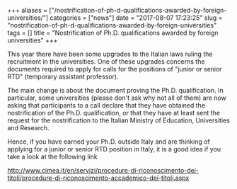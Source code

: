 +++
aliases = ["/nostrification-of-ph-d-qualifications-awarded-by-foreign-universities/"]
categories = ["news"]
date = "2017-08-07 17:23:25"
slug = "nostrification-of-ph-d-qualifications-awarded-by-foreign-universities"
tags = []
title = "Nostrification of Ph.D. qualifications awarded by foreign universities"
+++

This year there have been some upgrades to the Italian laws ruling the
recruitment in the universities. One of these upgrades concerns the
documents required to apply for calls for the positions of "junior or
senior RTD" (temporary assistant professor).

The main change is about the document proving the Ph.D. qualification.
In particular, some universities (please don't ask why not all of them)
are now asking that participants to a call declare that they have
obtained the nostrification of the Ph.D. qualification, or that they
have at least sent the request for the nostrification to the Italian
Ministry of Education, Universities and Research.

Hence, if you have earned your Ph.D. outside Italy and are thinking of
applying for a junior or senior RTD position in Italy, it is a good idea
if you take a look at the following link

<http://www.cimea.it/en/servizi/procedure-di-riconoscimento-dei-titoli/procedure-di-riconoscimento-accademico-dei-titoli.aspx>
